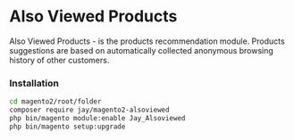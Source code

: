 # Also Viewed Products

Also Viewed Products - is the products recommendation module. Products
suggestions are based on automatically collected anonymous browsing history of
other customers.

### Installation

```bash
cd magento2/root/folder
composer require jay/magento2-alsoviewed
php bin/magento module:enable Jay_Alsoviewed
php bin/magento setup:upgrade
```